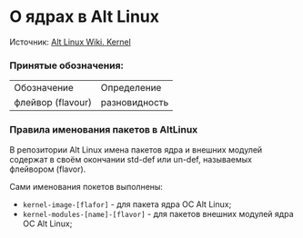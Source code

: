# О ядрах в Alt Linux

Источник: [Alt Linux Wiki. Kernel](https://www.altlinux.org/Kernel)

### Принятые обозначения:
<table>
    <tr>
        <td>
            Обозначение
        </td>
        <td>
            Определение
        </td>
    </tr>
    <tr>
        <td>
            флейвор (flavour)
        </td>
        <td>
            разновидность
        </td>
    </tr>
</table>

### Правила именования пакетов в AltLinux

В репозитории Alt Linux имена пакетов ядра и внешних модулей содержат в своём окончании std-def или un-def, называемых флейвором (flavor).

Сами именования покетов выполнены:
- `kernel-image-[flafor]` - для пакета ядра ОС Alt Linux;
- `kernel-modules-[name]-[flavor]` - для пакетов внешних модулей ядра ОС Alt Linux;

    